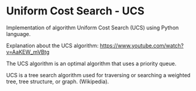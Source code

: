 # Uniform Cost Search - UCS
Implementation of algorithm Uniform Cost Search (UCS) using Python language.

Explanation about the UCS algorithm: https://www.youtube.com/watch?v=AaKEW_mVBtg

The UCS algorithm is an optimal algorithm that uses a priority queue. 

UCS is a tree search algorithm used for traversing or searching a weighted tree, tree structure, or graph. (Wikipedia).
